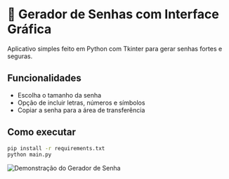 # 🔐 Gerador de Senhas com Interface Gráfica

Aplicativo simples feito em Python com Tkinter para gerar senhas fortes e seguras.

## Funcionalidades

- Escolha o tamanho da senha
- Opção de incluir letras, números e símbolos
- Copiar a senha para a área de transferência

## Como executar

```bash
pip install -r requirements.txt
python main.py
```
![Demonstração do Gerador de Senha](./assets/img/gif_gereador_de_senha.gifgerador-de-senha.gif)
